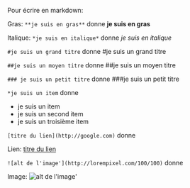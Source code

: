 Pour écrire en markdown:

Gras:    `**je suis en gras**` donne **je suis en gras**

Italique:  `*je suis en italique*` donne  *je suis en italique*

`#je suis un grand titre` donne
#je suis un grand titre

`##je suis un moyen titre` donne
##je suis un moyen titre

`### je suis un petit titre` donne
###je suis un petit titre

`*je suis un item` donne

* je suis un item
* je suis un second item
* je suis un troisième item

`[titre du lien](http://google.com)` donne

Lien:  [titre du lien](http://google.com)

`![alt de l'image'](http://lorempixel.com/100/100)` donne

Image: ![alt de l'image'](http://lorempixel.com/100/100)